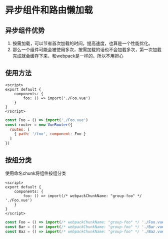 # 异步组件和路由懒加载

## 异步组件优势

1. 按需加载，可以节省首次加载的时间，提高速度，也算是一个性能优化。
2. 那么一个组件可能会被使用多次，按需加载的话也不会加载多次，第一次加载完成就会缓存下来，和webpack是一样的，所以不用担心

## 使用方法

```vue
<script>
export default {
    components: {
        foo: () => import('./Foo.vue')
    }
}
</script>
```



```javascript
const Foo = () => import('./Foo.vue')
const router = new VueRouter({
  routes: [
    { path: '/foo', component: Foo }
  ]
})
```

## 按组分类

使用命名chunk将组件按组分类

```vue
<script>
export default {
    components: {
        foo: () => import(/* webpackChunkName: "group-foo" */ './Foo.vue')
    }
}
</script>
```

```javascript
const Foo = () => import(/* webpackChunkName: "group-foo" */ './Foo.vue')
const Bar = () => import(/* webpackChunkName: "group-foo" */ './Bar.vue')
const Baz = () => import(/* webpackChunkName: "group-foo" */ './Baz.vue')
```

